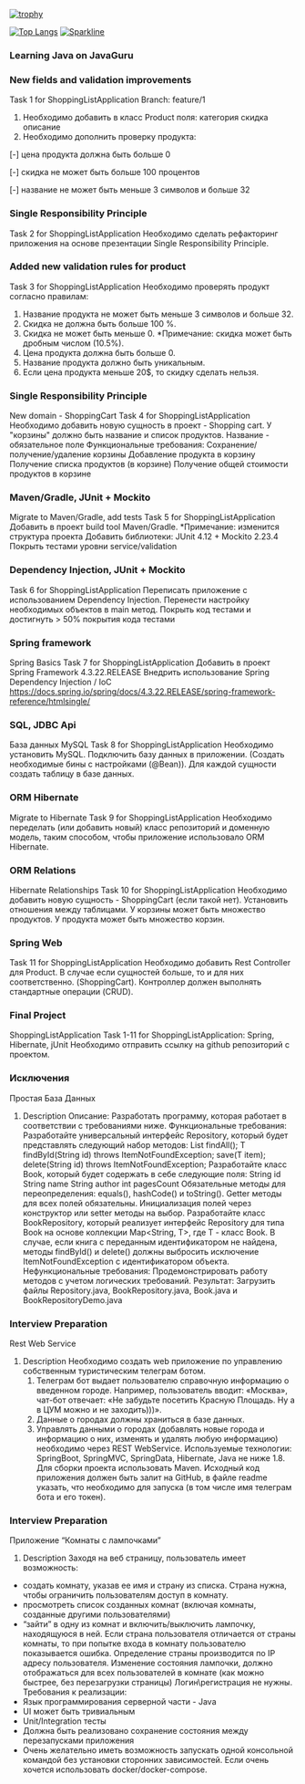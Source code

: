 [![trophy](https://github-profile-trophy.vercel.app/?username=KaydunovDenis)](https://github.com/ryo-ma/github-profile-trophy)

[![Top Langs](https://github-readme-stats.vercel.app/api/top-langs/?username=KaydunovDenis&layout=compact)](https://github.com/anuraghazra/github-readme-stats) 
[![Sparkline](https://stars.medv.io/Naereen/badges.svg)](https://stars.medv.io/Naereen/badges)


### Learning Java on JavaGuru

### New fields and validation improvements
Task 1 for ShoppingListApplication
Branch: feature/1
1. Необходимо добавить в класс Product поля:
категория
скидка
описание
2. Необходимо дополнить проверку продукта:

 [-] цена продукта должна быть больше 0

 [-] скидка не может быть больше 100 процентов

 [-] название не может быть меньше 3 символов и больше 32


### Single Responsibility Principle
Task 2 for ShoppingListApplication
Необходимо сделать рефакторинг приложения на основе презентации Single Responsibility Principle.

### Added new validation rules for product
Task 3 for ShoppingListApplication
Необходимо проверять продукт согласно правилам:
1. Название продукта не может быть меньше 3 символов и больше 32.
2. Скидка не должна быть больше 100 %.
3. Скидка не может быть меньше 0.
*Примечание: скидка может быть дробным числом (10.5%).
4. Цена продукта должна быть больше 0.
6. Название продукта должно быть уникальным.
7. Если цена продукта меньше 20$, то скидку сделать нельзя.

### Single Responsibility Principle
New domain - ShoppingCart
Task 4 for ShoppingListApplication
Необходимо добавить новую сущность в проект - Shopping cart.
У "корзины" должно быть название и список продуктов.
Название - обязательное поле
Функциональные требования:
Сохранение/получение/удаление корзины
Добавление продукта в корзину
Получение списка продуктов (в корзине)
Получение общей стоимости продуктов в корзине

### Maven/Gradle, JUnit + Mockito
Migrate to Maven/Gradle, add tests
Task 5 for ShoppingListApplication
Добавить в проект build tool Maven/Gradle.
*Примечание: изменится структура проекта
Добавить библиотеки: JUnit 4.12 + Mockito 2.23.4
Покрыть тестами уровни service/validation

### Dependency Injection, JUnit + Mockito
Task 6 for ShoppingListApplication
Переписать приложение с использованием Dependency Injection.
Перенести настройку необходимых объектов в main метод.
Покрыть код тестами и достигнуть > 50% покрытия кода тестами

### Spring framework
Spring Basics
Task 7 for ShoppingListApplication
Добавить в проект Spring Framework 4.3.22.RELEASE
Внедрить использование Spring Dependency Injection / IoC
https://docs.spring.io/spring/docs/4.3.22.RELEASE/spring-framework-reference/htmlsingle/

### SQL, JDBC Api
База данных MySQL
Task 8 for ShoppingListApplication
Необходимо установить MySQL.
Подключить базу данных в приложении. (Создать необходимые бины с настройками (@Bean)).
Для каждой сущности создать таблицу в базе данных.

### ORM Hibernate
Migrate to Hibernate
Task 9 for ShoppingListApplication
Необходимо переделать (или добавить новый) класс репозиторий и доменную модель, таким способом, чтобы приложение использовало ORM Hibernate.

### ORM Relations
Hibernate Relationships
Task 10 for ShoppingListApplication
Необходимо добавить новую сущность - ShoppingCart (если такой нет).
Установить отношения между таблицами.
У корзины может быть множество продуктов.
У продукта может быть множество корзин.

### Spring Web
Task 11 for ShoppingListApplication
Необходимо добавить Rest Controller для Product.
В случае если сущностей больше, то и для них соответственно. (ShoppingCart).
Контроллер должен выполнять стандартные операции (CRUD).

### Final Project
ShoppingListApplication
Task 1-11 for ShoppingListApplication: Spring, Hibernate, jUnit
Необходимо отправить ссылку на github репозиторий с проектом.


### Исключения
Простая База Данных
1. Description
Описание:
Разработать программу, которая работает в соответствии с требованиями ниже.
Функциональные требования:
Разработайте универсальный интерфейс Repository<T>, который будет представлять следующий набор методов:
List<T> findAll();
T findById(String id) throws ItemNotFoundException;
save(T item);
delete(String id) throws ItemNotFoundException;
Разработайте класс Book, который будет содержать в себе следующие поля:
String id
String name
String author
int pagesCount
Обязательные методы для переопределения: equals(), hashCode() и toString().
Getter методы для всех полей обязательны.
Инициализация полей через конструктор или setter методы на выбор.
Разработайте класс BookRepository, который реализует интерфейс Repository для типа Book на основе коллекции Map<String, T>, где T - класс Book.
В случае, если книга с переданным идентификатором не найдена, методы findById() и delete() должны выбросить исключение ItemNotFoundException с идентификатором объекта.
Нефункциональные требования:
Продемонстрировать работу методов с учетом логических требований.
Результат:
Загрузить файлы Repository.java, BookRepository.java, Book.java и BookRepositoryDemo.java
 

### Interview Preparation
Rest Web Service
1. Description
Необходимо создать web приложение по управлению собственным туристическим телеграм ботом.
    1) Телеграм бот выдает пользователю справочную информацию о введенном городе. Например, пользователь вводит: «Москва», чат-бот отвечает: «Не забудьте посетить Красную Площадь. Ну а в ЦУМ можно и не заходить)))».
    2) Данные о городах должны храниться в базе данных.
    3) Управлять данными о городах (добавлять новые города и информацию о них, изменять и удалять любую информацию) необходимо через REST WebService.
    Используемые технологии: SpringBoot, SpringMVC, SpringData, Hibernate, Java не ниже 1.8. Для сборки проекта использовать Maven.
   Исходный код приложения должен быть залит на GitHub, в файле readme указать, что необходимо для запуска (в том числе имя телеграм бота и его токен).
 
###  Interview Preparation
Приложение “Комнаты с лампочками”
1. Description
Заходя на веб страницу, пользователь имеет возможность:
- создать комнату, указав ее имя и страну из списка. Страна нужна, чтобы ограничить пользователям доступ в комнату.
- просмотреть список созданных комнат (включая комнаты, созданные другими пользователями)
- “зайти” в одну из комнат и включить/выключить лампочку, находящуюся в ней.
Если страна пользователя отличается от страны комнаты, то при попытке входа в комнату пользователю показывается ошибка.
Определение страны производится по IP адресу пользователя.
Изменение состояния лампочки, должно отображаться для всех пользователей в комнате (как можно быстрее, без перезагрузки страницы)
Логин\регистрация не нужны. 
Требования к реализации:
- Язык программирования серверной части - Java
- UI может быть тривиальным
- Unit/Integration тесты
- Должна быть реализовано сохранение состояния между перезапусками приложения
- Очень желательно иметь возможность запускать одной консольной командой без установки сторонних зависимостей. Если очень хочется  использовать docker/docker-compose.
